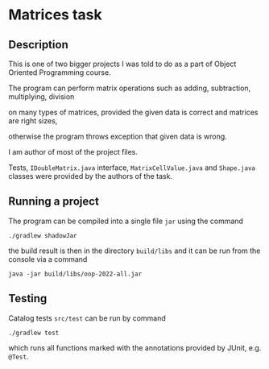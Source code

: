 # Matrices task

## Description

This is one of two bigger projects I was told to do as a part of Object Oriented Programming course.

The program can perform matrix operations such as adding, subtraction, multiplying, division

on many types of matrices, provided the given data is correct and matrices are right sizes,

otherwise the program throws exception that given data is wrong.

I am author of most of the project files. 

Tests, `IDoubleMatrix.java` interface, `MatrixCellValue.java` and `Shape.java` classes were provided by the authors of the task.

## Running a project

The program can be compiled into a single file `jar` using the command
```shell
./gradlew shadowJar
```
the build result is then in the directory `build/libs` and it can be run from the console via a command
```shell
java -jar build/libs/oop-2022-all.jar
```
## Testing

Catalog tests `src/test` can be run by command
```shell
./gradlew test
```
which runs all functions marked with the annotations provided
by JUnit, e.g. `@Test`.
